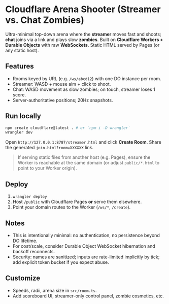 # Cloudflare Arena Shooter (Streamer vs. Chat Zombies)

Ultra-minimal top-down arena where the **streamer** moves fast and shoots; **chat** joins via a link and plays slow **zombies**. Built on **Cloudflare Workers + Durable Objects** with raw **WebSockets**. Static HTML served by Pages (or any static host).

## Features
- Rooms keyed by URL (e.g. `/ws/abcd12`) with one DO instance per room.
- Streamer: WASD + mouse aim + click to shoot.
- Chat: WASD movement as slow zombies; on touch, streamer loses 1 score.
- Server-authoritative positions; 20Hz snapshots.

## Run locally
```bash
npm create cloudflare@latest . # or `npm i -D wrangler`
wrangler dev
```
Open `http://127.0.0.1:8787/streamer.html` and click **Create Room**. Share the generated `join.html?room=XXXXXX` link.

> If serving static files from another host (e.g. Pages), ensure the Worker is reachable at the same domain (or adjust `public/*.html` to point to your Worker origin).

## Deploy
1. `wrangler deploy`
2. Host `/public` with Cloudflare Pages **or** serve them elsewhere.
3. Point your domain routes to the Worker (`/ws/*`, `/create`).

## Notes
- This is intentionally minimal: no authentication, no persistence beyond DO lifetime.
- For cost/scale, consider Durable Object WebSocket hibernation and backoff reconnects.
- Security: names are sanitized; inputs are rate-limited implicitly by tick; add explicit token bucket if you expect abuse.

## Customize
- Speeds, radii, arena size in `src/room.ts`.
- Add scoreboard UI, streamer-only control panel, zombie cosmetics, etc.

